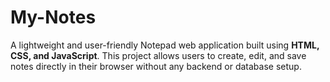 # My-Notes
A lightweight and user-friendly Notepad web application built using **HTML, CSS, and JavaScript**.   This project allows users to create, edit, and save notes directly in their browser without any backend or database setup.
